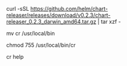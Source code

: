 


curl -sSL https://github.com/helm/chart-releaser/releases/download/v0.2.3/chart-releaser_0.2.3_darwin_amd64.tar.gz | tar xzf -

mv cr /usr/local/bin

chmod 755 /usr/local/bin/cr

cr help

